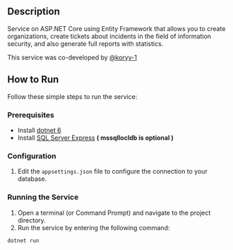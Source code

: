  ## Description

Service on ASP.NET Core using Entity Framework that allows you to create organizations, create tickets about incidents in the field of information security, and also generate full reports with statistics.

This service was co-developed by [@koryy-1](https://github.com/koryy-1)

## How to Run

Follow these simple steps to run the service:

### Prerequisites
- Install [dotnet 6](https://dotnet.microsoft.com/download/dotnet/6.0)
- Install [SQL Server Express](https://www.microsoft.com/en-us/sql-server/sql-server-downloads) __( mssqllocldb is optional )__

### Configuration
1. Edit the `appsettings.json` file to configure the connection to your database.

### Running the Service
1. Open a terminal (or Command Prompt) and navigate to the project directory.
2. Run the service by entering the following command:

```bash
dotnet run
```

